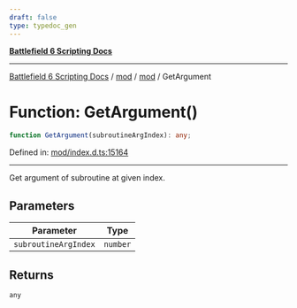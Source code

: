 ```yaml
---
draft: false
type: typedoc_gen
---
```


[**Battlefield 6 Scripting Docs**](../../../_index.md)

***

[Battlefield 6 Scripting Docs](../../../_index.md) / [mod](../../_index.md) / [mod](../_index.md) / GetArgument

# Function: GetArgument()

```ts
function GetArgument(subroutineArgIndex): any;
```

Defined in: [mod/index.d.ts:15164](https://github.com/battlefield-portal-community/portal-docs/blob/ff09b2690670f74de7e97198022e5a97ff1161ff/generators/santiago/mod/index.d.ts#L15164)

------------------------
Get argument of subroutine at given index.

## Parameters

| Parameter | Type |
| ------ | ------ |
| `subroutineArgIndex` | `number` |

## Returns

`any`
